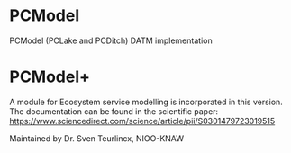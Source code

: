 # PCModel
PCModel (PCLake and PCDitch) DATM implementation

# PCModel+
A module for Ecosystem service modelling is incorporated in this version. The documentation can be found in the scientific paper: https://www.sciencedirect.com/science/article/pii/S0301479723019515

Maintained by Dr. Sven Teurlincx, NIOO-KNAW
